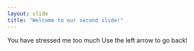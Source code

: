 ```yaml
---
layout: slide
title: "Welcome to our second slide!"
---
```

You have stressed me too much
Use the left arrow to go back!
